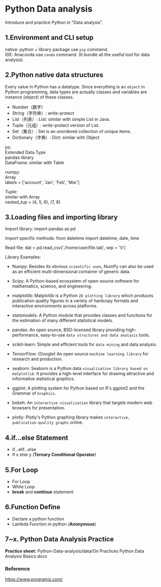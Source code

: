 # Python Data analysis
Introduce and practice Python in "Data analysis".


## 1.Environment and CLI setup
native: python + library package use `pip` command.  
IDE: Anaconda use `conda` command. (It bundle all the useful tool for data analysis)


## 2.Python native data structures
Every value in Python has a datatype. Since everything is an `object` in Python programming, data types are actually classes and variables are instance (object) of these classes.

- Number（数字）
- String（字符串）: write-protect
- List（列表）: List: similar with simple List in Java.
- Tuple（元组）: write-protect version of List.
- Set（集合）: Set is an unordered collection of unique items. 
- Dictionary（字典）: Dict: similar with Object

ps:  
Extended Data Type  
pandas library  
DataFrame: similar with Table  

numpy:  
Array  
labels = ['account', 'Jan', 'Feb', 'Mar']  
  
Tuple:  
similar with Array  
nested_tup = (4, 5, 6), (7, 8)  
  

## 3.Loading files and importing library
Import library:
import pandas as pd

Import specific methods:
from datetime import datetime, date, time

Read file:
dat = pd.read_csv('./home/user/file.tab', sep = '\t')


Library Examples:
- Numpy:
Besides its obvious `scientific uses`, NumPy can also be used as an efficient multi-dimensional container of generic data.

- Scipy:
A Python-based ecosystem of open-source software for mathematics, science, and engineering.

- matplotlib:
Matplotlib is a Python `2D plotting library` which produces publication quality figures in a variety of hardcopy formats and interactive environments across platforms.  

- statsmodels:
A Python module that provides classes and functions for the estimation of many different statistical models.
  
- pandas:
An open source, BSD-licensed library providing high-performance, easy-to-use `data structures and data analysis` tools.

- scikit-learn:
Simple and efficient tools for `data mining` and data analysis.

- TensorFlow: (Google)
An open source `machine learning library` for research and production.

- seaborn:
Seaborn is a Python data `visualization library based on matplotlib`. It provides a high-level interface for drawing attractive and informative statistical graphics.

- ggplot:
A plotting system for Python based on R's ggplot2 and the Grammar of `Graphics`.

- bokeh:
An `interactive visualization` library that targets modern web browsers for presentation.

- plotly:
Plotly's Python graphing library makes `interactive, publication-quality graphs` online.


## 4.if...else Statement
 - if...elif...else
 - if x else y (**Ternary Conditional Operator**)
 

## 5.For Loop
 - For Loop
 - While Loop
 - **break** and **continue** statement


## 6.Function Define
 - Declare a python function
 - Lambda Function in python (**Anonymous**)


## 7~x. Python Data Analysis Practice
**Practice sheet:** Python-Data-analysis/data/On Practices Python Data Analysis Basics.docx




### Reference
https://www.programiz.com/
